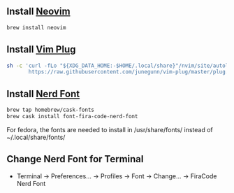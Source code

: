 ## Install [Neovim](https://github.com/neovim/neovim/wiki/Installing-Neovim)
```bash
brew install neovim
```

## Install [Vim Plug](https://github.com/junegunn/vim-plug)
```bash
sh -c 'curl -fLo "${XDG_DATA_HOME:-$HOME/.local/share}"/nvim/site/autoload/plug.vim --create-dirs \
       https://raw.githubusercontent.com/junegunn/vim-plug/master/plug.vim'
```

## Install [Nerd Font](https://github.com/ryanoasis/nerd-fonts#font-installation)
```bash
brew tap homebrew/cask-fonts
brew cask install font-fira-code-nerd-font
```
For fedora, the fonts are needed to install in /usr/share/fonts/ instead of ~/.local/share/fonts/

## Change Nerd Font for Terminal
* Terminal -> Preferences... -> Profiles -> Font -> Change... -> FiraCode Nerd Font
